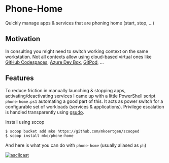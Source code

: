 # Phone-Home

Quickly manage apps & services that are phoning home (start, stop, ...)

## Motivation

In consulting you might need to switch working context on the same workstation.
Not all contexts allow using cloud-based virtual ones like [GitHub Codespaces](https://docs.github.com/en/codespaces/overview), [Azure Dev Box](https://learn.microsoft.com/en-us/azure/dev-box/), [GitPod](https://www.gitpod.io/), ...

## Features

To reduce friction in manually launching & stopping apps, activating/deactivating services I came up with a little PowerShell script `phone-home.ps1` automating a good part of this.
It acts as power switch for a configurable set of workloads (services & applications). Privilege escalation is handled transparently using [gsudo](https://github.com/gerardog/gsudo).

Install using sccop

```shell
$ scoop bucket add mko https://github.com/mkoertgen/scooped
$ scoop install mko/phone-home
```

And here is what you can do with `phone-home` (usually aliased as `ph`)

[![asciicast](https://asciinema.org/a/612778.svg)](https://asciinema.org/a/612778)
